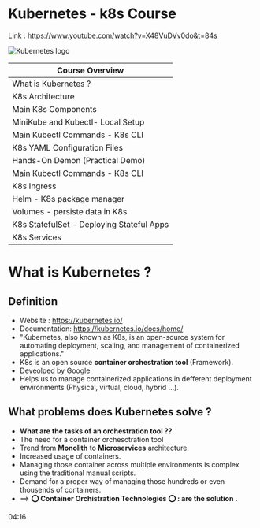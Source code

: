 # Kubernetes - k8s Course 
Link : https://www.youtube.com/watch?v=X48VuDVv0do&t=84s

![Kubernetes logo](https://juststickers.in/wp-content/uploads/2018/11/kubernetes-wordmark.png)

|Course Overview |
|--|
|What is Kubernetes ?|
|K8s Architecture|
|Main K8s Components|
|MiniKube and Kubectl- Local Setup|
|Main Kubectl Commands - K8s CLI|
|K8s YAML Configuration Files|
|Hands-On Demon (Practical Demo)|
|Main Kubectl Commands - K8s CLI|
|K8s Ingress|
|Helm - K8s package manager|
|Volumes - persiste data in K8s|
|K8s StatefulSet - Deploying Stateful Apps|
|K8s Services|


# What is Kubernetes ?
## Definition 
- Website : https://kubernetes.io/ 
- Documentation: https://kubernetes.io/docs/home/
- "Kubernetes, also known as K8s, is an open-source system for automating deployment, scaling, and management of containerized applications."
- K8s is an open source **container orchestration tool** (Framework).
- Deveolped by Google
- Helps us to manage containerized applications in defferent deployment environments (Physical, virtual, cloud, hybrid ...).

## What problems does Kubernetes solve ?

- **What are the tasks of an orchestration tool ??**
- The need for a container orchesctration tool
- Trend from **Monolith** to **Microservices** architecture.
- Increased usage of containers.
- Managing those container across multiple environments is complex using the traditional manual scripts.
- Demand for a proper way of managing those hundreds or even thousends of containers.
- ==> **:o: Container Orchistration Technologies :o: : are the  solution .**

04:16


